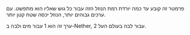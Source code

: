 פרמטר זה קובע עד כמה יורדת רמת הנוזל הזה עבור כל גוש שאליו הוא מתפשט. עם ערכים גבוהים יותר, הנוזל יכסה שטח קטן יותר.

ערך זה הוא 1 עבור מים ולבה ב-Nether, 2 עבור לבה בעולם העל.